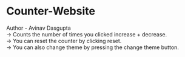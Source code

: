 # Counter-Website
Author - Avinav Dasgupta
<br>
-> Counts the number of times you clicked increase + decrease.<br>
-> You can reset the counter by clicking reset.<br>
-> You can also change theme by pressing the change theme button.<br>
